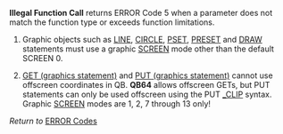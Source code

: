 **Illegal Function Call** returns ERROR Code 5 when a parameter does not match the function type or exceeds function limitations.

1. Graphic objects such as [LINE](LINE), [CIRCLE](CIRCLE), [PSET](PSET), [PRESET](PRESET) and [DRAW](DRAW) statements must use a graphic [SCREEN](SCREEN) mode other than the default SCREEN 0.

2. [GET (graphics statement)](GET-(graphics-statement)) and [PUT (graphics statement)](PUT-(graphics-statement)) cannot use offscreen coordinates in QB. **QB64** allows offscreen GETs, but PUT statements can only be used offscreen using the PUT [_CLIP](_CLIP) syntax. Graphic [SCREEN](SCREEN) modes are 1, 2, 7 through 13 only!

*Return to* [ERROR Codes](ERROR-Codes)
